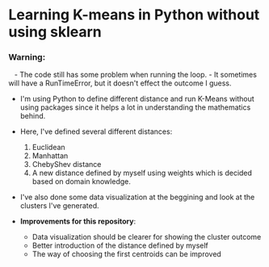 # Learning K-means in Python without using sklearn

### Warning: 
    - The code still has some problem when running the loop. 
    - It sometimes will have a RunTimeError, but it doesn't effect the outcome I guess.

* I'm using Python to define different distance and run K-Means without using packages since it helps a lot in understanding the mathematics behind.

* Here, I've defined several different distances:
  1. Euclidean
  2. Manhattan
  3. ChebyShev distance
  4. A new distance defined by myself using weights which is decided based on domain knowledge.
  
* I've also done some data visualization at the beggining and look at the clusters I've generated.

* **Improvements for this repository**:
  - Data visualization should be clearer for showing the cluster outcome
  - Better introduction of the distance defined by myself
  - The way of choosing the first centroids can be improved
  
